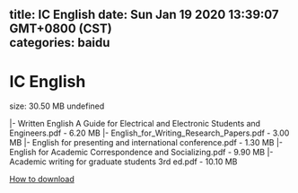 
title: IC English
date: Sun Jan 19 2020 13:39:07 GMT+0800 (CST)    
categories: baidu
---

# IC English
size: 30.50 MB
 undefined
 
|- Written English A Guide for Electrical and Electronic Students and Engineers.pdf - 6.20 MB
|- English_for_Writing_Research_Papers.pdf - 3.00 MB
|- English for presenting and international conference.pdf - 1.30 MB
|- English for Academic Correspondence and Socializing.pdf - 9.90 MB
|- Academic writing for graduate students 3rd ed.pdf - 10.10 MB

[How to download](https://bpcam.bemobtrk.com/go/2ceec3aa-1ca2-46d6-b9ff-aaa5c184517c?jno=1371)